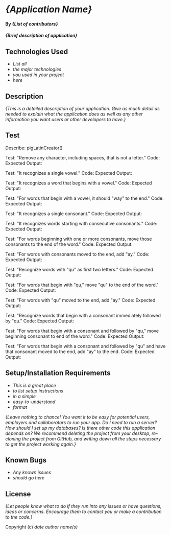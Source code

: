 # _{Application Name}_

#### By _**{List of contributors}**_

#### _{Brief description of application}_

## Technologies Used

- _List all_
- _the major technologies_
- _you used in your project_
- _here_

## Description

_{This is a detailed description of your application. Give as much detail as needed to explain what the application does as well as any other information you want users or other developers to have.}_

## Test

Describe: pigLatinCreator()

Test: "Remove any character, including spaces, that is not a letter."
Code:
Expected Output:

Test: "It recognizes a single vowel."
Code:
Expected Output:

Test: "It recognizes a word that begins with a vowel."
Code:
Expected Output:

Test: "For words that begin with a vowel, it should "way" to the end."
Code:
Expected Output:

Test: "It recognizes a single consonant."
Code:
Expected Output:

Test: "It recognizes words starting with consecutive consonants."
Code:
Expected Output:

Test: "For words beginning with one or more consonants, move those consonants to the end of the word."
Code:
Expected Output:

Test: "For words with consonants moved to the end, add "ay."
Code:
Expected Output:

Test: "Recognize words with "qu" as first two letters."
Code:
Expected Output:

Test: "For words that begin with "qu," move "qu" to the end of the word."
Code:
Expected Output:

Test: "For words with "qu" moved to the end, add "ay."
Code:
Expected Output:

Test: "Recognize words that begin with a consonant immediately followed by "qu."
Code:
Expected Output:

Test: "For words that begin with a consonant and followed by "qu," move beginning consonant to end of the word."
Code:
Expected Output:

Test: "For words that begin with a consonant and followed by "qu" and have that consonant moved to the end, add "ay" to the end.
Code:
Expected Output:

## Setup/Installation Requirements

- _This is a great place_
- _to list setup instructions_
- _in a simple_
- _easy-to-understand_
- _format_

_{Leave nothing to chance! You want it to be easy for potential users, employers and collaborators to run your app. Do I need to run a server? How should I set up my databases? Is there other code this application depends on? We recommend deleting the project from your desktop, re-cloning the project from GitHub, and writing down all the steps necessary to get the project working again.}_

## Known Bugs

- _Any known issues_
- _should go here_

## License

_{Let people know what to do if they run into any issues or have questions, ideas or concerns. Encourage them to contact you or make a contribution to the code.}_

Copyright (c) _date_ _author name(s)_
